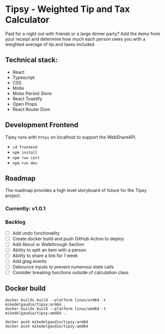 # Tipsy - Weighted Tip and Tax Calculator

Paid for a night out with friends or a large dinner party? Add the items from your receipt and determine how much each person owes you with a weighted average of tip and taxes included.

## Technical stack:

- React
- Typescript
- CSS
- Mobx
- Mobx Persist Store
- React Toastify
- Open Props
- React Router Dom

## Development Frontend

Tipsy runs with `https` on localhost to support the WebShareAPI.

- `cd frontend`
- `npm install`
- `npm run cert`
- `npm run dev`

## Roadmap

The roadmap provides a high level storyboard of future for the Tipsy project.

### Currently: v1.0.1


### Backlog

- [ ] Add undo functionality
- [ ] Create docker build and push GitHub Action to deploy
- [ ] Add About or Walkthrough Section
- [ ] Ability to split an item with a person
- [ ] Ability to share a link for 1 week
- [ ] Add gtag events
- [ ] Debounce inputs to prevent numerous state calls
- [ ] Consider breaking functions outside of calculation class

## Docker build

```
docker buildx build --platform linux/arm64 -t mikedelgaudio/tipsy:arm64 .
docker buildx build --platform linux/amd64 -t mikedelgaudio/tipsy:amd64 .

docker push mikedelgaudio/tipsy:arm64
docker push mikedelgaudio/tipsy:amd64
```

